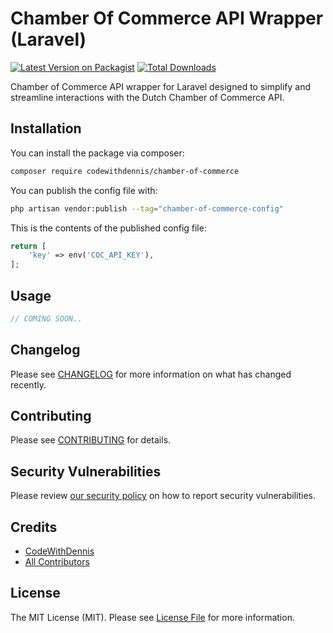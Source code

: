 # Chamber Of Commerce API Wrapper (Laravel)

[![Latest Version on Packagist](https://img.shields.io/packagist/v/codewithdennis/chamberofcommerce.svg?style=flat-square)](https://packagist.org/packages/codewithdennis/chamberofcommerce)
[![Total Downloads](https://img.shields.io/packagist/dt/codewithdennis/chamberofcommerce.svg?style=flat-square)](https://packagist.org/packages/codewithdennis/chamberofcommerce)

Chamber of Commerce API wrapper for Laravel designed to simplify and streamline interactions with the Dutch Chamber of Commerce API.

## Installation

You can install the package via composer:

```bash
composer require codewithdennis/chamber-of-commerce
```

You can publish the config file with:

```bash
php artisan vendor:publish --tag="chamber-of-commerce-config"
```

This is the contents of the published config file:

```php
return [
    'key' => env('COC_API_KEY'),
];
```

## Usage

```php
// COMING SOON..
```

## Changelog

Please see [CHANGELOG](CHANGELOG.md) for more information on what has changed recently.

## Contributing

Please see [CONTRIBUTING](CONTRIBUTING.md) for details.

## Security Vulnerabilities

Please review [our security policy](../../security/policy) on how to report security vulnerabilities.

## Credits

- [CodeWithDennis](https://github.com/CodeWithDennis)
- [All Contributors](../../contributors)

## License

The MIT License (MIT). Please see [License File](LICENSE.md) for more information.
